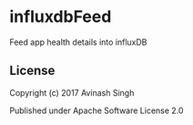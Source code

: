 # influxdbFeed
Feed app health details into influxDB

License
-------

Copyright (c) 2017 Avinash Singh

Published under Apache Software License 2.0
